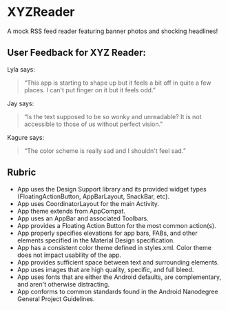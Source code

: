 # XYZReader
A mock RSS feed reader featuring banner photos and shocking headlines!

## User Feedback for XYZ Reader:
Lyla says:
>“This app is starting to shape up but it feels a bit off in quite a few places. I can't put finger on it but it feels odd.”

Jay says:
>“Is the text supposed to be so wonky and unreadable? It is not accessible to those of us without perfect vision."

Kagure says:
>“The color scheme is really sad and I shouldn't feel sad.”

## Rubric

- App uses the Design Support library and its provided widget types (FloatingActionButton, AppBarLayout, SnackBar, etc).
- App uses CoordinatorLayout for the main Activity.
- App theme extends from AppCompat.
- App uses an AppBar and associated Toolbars.
- App provides a Floating Action Button for the most common action(s).
- App properly specifies elevations for app bars, FABs, and other elements specified in the Material Design specification.
- App has a consistent color theme defined in styles.xml. Color theme does not impact usability of the app.
- App provides sufficient space between text and surrounding elements.
- App uses images that are high quality, specific, and full bleed.
- App uses fonts that are either the Android defaults, are complementary, and aren't otherwise distracting.
- App conforms to common standards found in the Android Nanodegree General Project Guidelines.

